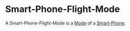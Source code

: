 # Smart-Phone-Flight-Mode

A Smart-Phone-Flight-Mode is a [Mode](600183.md) of a [Smart-Phone](20000005.md).
